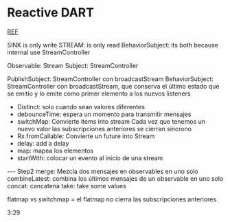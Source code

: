# Reactive DART

[REF](https://www.youtube.com/watch?v=xBFWMYmm9ro)

SINK is only write
STREAM: is only read
BehaviorSubject: its both because internal use StreamController


Observable: Stream
Subject: StreamController

PublishSubject: StreamController con broadcastStream
BehaviorSubject: StreamController con broadcastStream, que conserva el último estado que se emitio y lo emite como primer elemento a los nuevos listeners



- Distinct: solo cuando sean valores diferentes
- debounceTime: espera un momento para transmitir mensajes
- switchMap: Convierte items into stream
  Cada vez que tenemos un nuevo valor las subscripciones anteriores se cierran
  sincrono
- Rx.fromCallable: Convierte un future into Stream
- delay: add a delay
- map: mapea los elementos
- startWith: colocar un evento al inicio de una stream

--- Step2
merge: Mezcla dos mensajes en observables en uno solo
combineLatest: combina los últimos mensajes de un observable en uno solo
concat: cancatena
take: take some values

flatmap vs switchmap = el flatmap no cierra las subscripciones anteriores

3:29